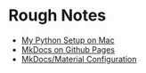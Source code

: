# Rough Notes

- [My Python Setup on Mac](python_on_mac)
- [MkDocs on Github Pages](mkdocs_gh-pages)
- [MkDocs/Material Configuration](mkdocs_material_config)
